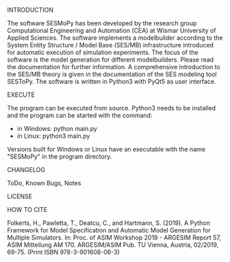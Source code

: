 INTRODUCTION

The software SESMoPy has been developed by the research group Computational
Engineering and Automation (CEA) at Wismar University of Applied Sciences.
The software implements a modelbuilder according to the System Entity
Structure / Model Base (SES/MB) infrastructure introduced for automatic
execution of simulation experiments. The focus of the software is the model
generation for different modelbuilders.
Please read the documentation for further information. A comprehensive
introduction to the SES/MB theory is given in the documentation of the SES
modeling tool SESToPy.
The software is written in Python3 with PyQt5 as user interface.

EXECUTE

The program can be executed from source. Python3 needs to be installed and the
program can be started with the command:
- in Windows: python main.py
- in Linux: python3 main.py

Versions built for Windows or Linux have an executable with the name "SESMoPy"
in the program directory.

CHANGELOG


ToDo, Known Bugs, Notes


LICENSE


HOW TO CITE

Folkerts, H., Pawletta, T., Deatcu, C., and Hartmann, S. (2019). A Python Framework for
Model Specification and Automatic Model Generation for Multiple Simulators. In: Proc. of
ASIM Workshop 2019 - ARGESIM Report 57, ASIM Mitteilung AM 170. ARGESIM/ASIM Pub.
TU Vienna, Austria, 02/2019, 69-75. (Print ISBN 978-3-901608-06-3)